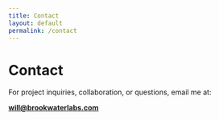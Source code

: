 ```yaml
---
title: Contact
layout: default
permalink: /contact
---
```


# Contact

For project inquiries, collaboration, or questions, email me at:

**[will@brookwaterlabs.com](mailto:will@brookwaterlabs.com)**
